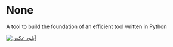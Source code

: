 # None
A tool to build the foundation of an efficient tool written in Python

<a href="https://uupload.ir/view/none_dd0e.jpg" target="_blank"><img src="https://s4.uupload.ir/files/none_dd0e_thumb.jpg" border="0" alt="آپلود عکس" /></a>
